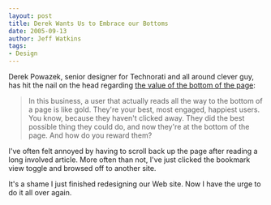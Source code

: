 ```yaml
---
layout: post
title: Derek Wants Us to Embrace our Bottoms
date: 2005-09-13
author: Jeff Watkins
tags:
- Design
---
```


Derek Powazek, senior designer for Technorati and all around clever guy, has hit the nail on the head regarding [the value of the bottom of the page](http://www.powazek.com/2005/09/000540.html):

>In this business, a user that actually reads all the way to the bottom of a page is like gold. They're your best, most engaged, happiest users. You know, because they haven't clicked away. They did the best possible thing they could do, and now they're at the bottom of the page. And how do you reward them?

I've often felt annoyed by having to scroll back up the page after reading a long involved article. More often than not, I've just clicked the bookmark view toggle and browsed off to another site.

It's a shame I just finished redesigning our Web site. Now I have the urge to do it all over again.